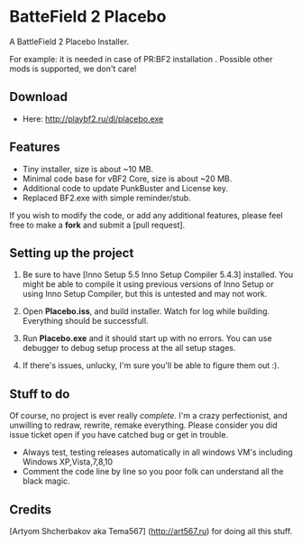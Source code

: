 BatteField 2 Placebo
==============

A BattleField 2 Placebo Installer.

For example: it is needed in case of PR:BF2 installation .
Possible other mods is supported, we don't care!

Download
---------------------
- Here: http://playbf2.ru/dl/placebo.exe

Features
---------------------
- Tiny installer, size is about ~10 MB.
- Minimal code base for vBF2 Core, size is about ~20 MB.
- Additional code to update PunkBuster and License key.
- Replaced BF2.exe with simple reminder/stub.

If you wish to modify the code, or add any additional features, please feel free to make a **fork** and submit a [pull request].


Setting up the project
---------------------

1. Be sure to have [Inno Setup 5.5 Inno Setup Compiler 5.4.3] installed. You might be able to compile it using previous versions of Inno Setup or using Inno Setup Compiler, but this is untested and may not work.

2. Open **Placebo.iss**, and build installer. Watch for log while building. Everything should be successfull.

3. Run **Placebo.exe** and it should start up with no errors. You can use debugger to debug setup process at the all setup stages.

4. If there's issues, unlucky, I'm sure you'll be able to figure them out :).
    
Stuff to do
---------------------
Of course, no project is ever really *complete*. I'm a crazy perfectionist, and unwilling to redraw, rewrite, remake everything. 
Please consider you did issue ticket open if you have catched bug or get in trouble.

- Always test, testing releases automatically in all windows VM's including Windows XP,Vista,7,8,10
- Comment the code line by line so you poor folk can understand all the black magic.

Credits
---------------------

[Artyom Shcherbakov aka Tema567] (http://art567.ru) for doing all this stuff.